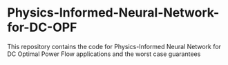 # Physics-Informed-Neural-Network-for-DC-OPF
This repository contains the code for Physics-Informed Neural Network for DC Optimal Power Flow applications and the worst case guarantees
